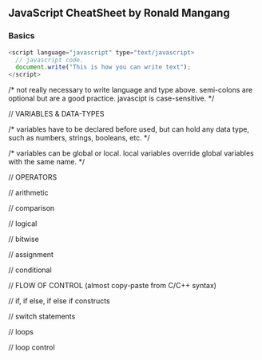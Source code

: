 ## JavaScript CheatSheet by Ronald Mangang

### Basics

```js
<script language="javascript" type="text/javascript>
  // javascript code.
  document.write("This is how you can write text");
</script>
```

/* not really necessary to write language and type above.
   semi-colons are optional but are a good practice.
   javascipt is case-sensitive.
*/

// VARIABLES & DATA-TYPES

<script>
  var num; // declaration
  num = 5; // assignment
</script>

/* variables have to be declared before used, but can hold
   any data type, such as numbers, strings, booleans, etc.
*/

<script>
  var num = 5;
  typeof(num); // to see its datatype
</script>

/* variables can be global or local.
   local variables override global variables with the same name.
*/

// OPERATORS

// arithmetic
<script>
  var a = 50, b = 100;
  a + b; // addition
  a - b; // subtraction
  a * b; // multiplication
  a / b; // division
  a % b; // modulus
  a++;  // increment
  b++;  // decrement
</script>

// comparison
<script>
  var a = 50, b = 100;
  a == b; // equal
  a != b; // not equal
  a > b; // greater than
  a < b; // less than
  a >= b; // greater than or equal to
  a <= b; // less than or equal to
</script>

// logical
<script>
  var a = 1, b = 0;
  a && b; // logical AND
  a || b; // logical OR
  !a; // logical NOT
</script>

// bitwise
<script>
  var a = 5, b = 7;
  a & b; // bitwise AND
  a | b; // bitwise OR
  a ^ b; // bitwise XOR
  ~a; // bitwise NOT
  a << 1; // left shift
  a >> 1; // right shift
  a >>> 1; // right shift with zero
</script>

// assignment
<script>
  var a = 5;
  a += 5; // add and assign
  a -= 5; // subtract and assign
  a *= 5; // multiply and assign
  a /= 5; // divide and assign
  a %= 5; // modulus and assign
  // the same logic applies to bitwise operators as well.
</script>

// conditional
<script>
  var x = (condition) ? this_value_if_true : else_this_value ;
</script>

// FLOW OF CONTROL (almost copy-paste from C/C++ syntax)

// if, if else, if else if constructs
<script>
  
  if (condition) {
    do_this;
  }

  if (condition) {
    do_this;
  } else {
    do_this;
  }

  if (condition) {
    do_this;
  } else if (condition) {
    do_this;
  } else {
    do_this;
  }

</script>

// switch statements
<script>
  
  switch (expression) {
    case value_1:
      do_this;
      break;
    case value_2:
      do_this;
      break;
    default:
      do_this;
  }

</script>

// loops
<script>
  
  while (condition) {
    do_this;
  }

  do {
    do_this;
  } while (condition);

  for (init, test, update) {
    do_this;
  }

  for (x in object) {
    do_this; // repeat for each element/property in the object
  }

</script>

// loop control
<script>

  break;
  continue;
  
</script>
